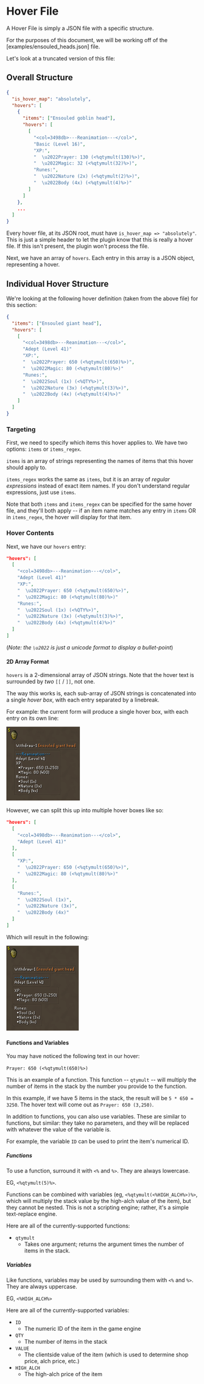 # Hover File

A Hover File is simply a JSON file with a specific structure.

For the purposes of this document, we will be working off of the [examples/ensouled_heads.json] file. 

Let's look at a truncated version of this file:

## Overall Structure
```json
{
  "is_hover_map": "absolutely",
  "hovers": [
    {
      "items": ["Ensouled goblin head"],
      "hovers": [
        [
          "<col=3498db>---Reanimation---</col>",
          "Basic (Level 16)",
          "XP:",
          "  \u2022Prayer: 130 (<%qtymult(130)%>)",
          "  \u2022Magic: 32 (<%qtymult(32)%>)",
          "Runes:",
          "  \u2022Nature (2x) (<%qtymult(2)%>)",
          "  \u2022Body (4x) (<%qtymult(4)%>)"
        ]
      ]
    },
    ...
  ]
}
```

Every hover file, at its JSON root, must have `is_hover_map => "absolutely"`. This is just a simple header to let the plugin know that this is really a hover file. If this isn't present, the plugin won't process the file.

Next, we have an array of `hovers`. Each entry in this array is a JSON object, representing a hover.

## Individual Hover Structure

We're looking at the following hover definition (taken from the above file) for this section:

```json
{
  "items": ["Ensouled giant head"],
  "hovers": [
    [
      "<col=3498db>---Reanimation---</col>",
      "Adept (Level 41)"
      "XP:",
      "  \u2022Prayer: 650 (<%qtymult(650)%>)",
      "  \u2022Magic: 80 (<%qtymult(80)%>)"
      "Runes:",
      "  \u2022Soul (1x) (<%QTY%>)",
      "  \u2022Nature (3x) (<%qtymult(3)%>)",
      "  \u2022Body (4x) (<%qtymult(4)%>)"
    ]
  ]
}
```

### Targeting

First, we need to specify which items this hover applies to. We have two options: `items` or `items_regex`.

`items` is an array of strings representing the names of items that this hover should apply to.

`items_regex` works the same as `items`, but it is an array of *regular expressions* instead of exact item names. If you don't understand regular expressions, just use `items`.


Note that both `items` and `items_regex` can be specified for the same hover file, and they'll both apply -- if an item name matches any entry in `items` OR in `items_regex`, the hover will display for that item.


### Hover Contents

Next, we have our `hovers` entry:

```json
"hovers": [
  [
    "<col=3498db>---Reanimation---</col>",
    "Adept (Level 41)"
    "XP:",
    "  \u2022Prayer: 650 (<%qtymult(650)%>)",
    "  \u2022Magic: 80 (<%qtymult(80)%>)"
    "Runes:",
    "  \u2022Soul (1x) (<%QTY%>)",
    "  \u2022Nature (3x) (<%qtymult(3)%>)",
    "  \u2022Body (4x) (<%qtymult(4)%>)"
  ]
]
```

(*Note: the `\u2022` is just a unicode format to display a bullet-point*)

#### 2D Array Format

`hovers` is a 2-dimensional array of JSON strings. Note that the hover text is surrounded by *two* `[[` / `]]`, not one.

The way this works is, each sub-array of JSON strings is concatenated into a single _hover box_, with each entry separated by a linebreak.


For example: the current form will produce a single hover box, with each entry on its own line:

![giant-head-onebox](img/giant_head_onebox.png)

However, we can split this up into multiple hover boxes like so:

```json
"hovers": [
  [
    "<col=3498db>---Reanimation---</col>",
    "Adept (Level 41)"
  ],
  [
    "XP:",
    "  \u2022Prayer: 650 (<%qtymult(650)%>)",
    "  \u2022Magic: 80 (<%qtymult(80)%>)"
  ],
  [
    "Runes:",
    "  \u2022Soul (1x)",
    "  \u2022Nature (3x)",
    "  \u2022Body (4x)"
  ]
]
```

Which will result in the following:

![giant-head-multibox](img/giant_head_multibox.png)


#### Functions and Variables

You may have noticed the following text in our hover:

`Prayer: 650 (<%qtymult(650)%>)`

This is an example of a function. This function -- `qtymult` -- will multiply the number of items in the stack by the number you provide to the function.

In this example, if we have 5 items in the stack, the result will be `5 * 650 = 3250`. The hover text will come out as `Prayer: 650 (3,250)`.


In addition to functions, you can also use variables. These are similar to functions, but similar: they take no parameters, and they will be replaced with whatever the value of the variable is.

For example, the variable `ID` can be used to print the item's numerical ID.


##### Functions

To use a function, surround it with `<%` and `%>`. They are always lowercase.

EG, `<%qtymult(5)%>`.

Functions can be combined with variables (eg, `<%qtymult(<%HIGH_ALCH%>)%>`, which will multiply the stack value by the high-alch value of the item), but they cannot be nested. This is not a scripting engine; rather, it's a simple text-replace engine.

Here are all of the currently-supported functions:

- `qtymult`
  - Takes one argument; returns the argument times the number of items in the stack.

##### Variables

Like functions, variables may be used by surrounding them with `<%` and `%>`. They are always uppercase.

EG, `<%HIGH_ALCH%>`

Here are all of the currently-supported variables:

- `ID`
  - The numeric ID of the item in the game engine
- `QTY`
  - The number of items in the stack
- `VALUE`
  - The clientside value of the item (which is used to determine shop price, alch price, etc.)
- `HIGH_ALCH`
  - The high-alch price of the item
  